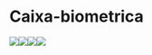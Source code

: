 # Caixa-biometrica
<p><img src="http://do.grantgibson.co.uk/wp-content/uploads/2013/09/ewans-box_bb.jpg" /><img src="http://do.grantgibson.co.uk/wp-content/uploads/2013/09/ewans-box_bb.jpg" /><img src="http://do.grantgibson.co.uk/wp-content/uploads/2013/09/ewans-box_bb.jpg" /><img src="http://do.grantgibson.co.uk/wp-content/uploads/2013/09/ewans-box_bb.jpg" /></p>
